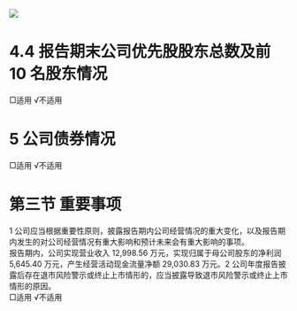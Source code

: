 ![](tmp6m2tp89q/ff61fb6e121ea26990ee75553e471e69ac1d9ab2200a5b4fb6dbbea5a68988d2.jpg)  

# 4.4 报告期末公司优先股股东总数及前 10 名股东情况  

□适用 √不适用  

# 5 公司债券情况  

□适用 √不适用  

# 第三节 重要事项  

1 公司应当根据重要性原则，披露报告期内公司经营情况的重大变化，以及报告期内发生的对公司经营情况有重大影响和预计未来会有重大影响的事项。  
报告期内，公司实现营业收入 12,998.56 万元，实现归属于母公司股东的净利润 5,645.40 万元，产生经营活动现金流量净额 29,030.83 万元。2 公司年度报告披露后存在退市风险警示或终止上市情形的，应当披露导致退市风险警示或终止上市情形的原因。  
□适用  √不适用  